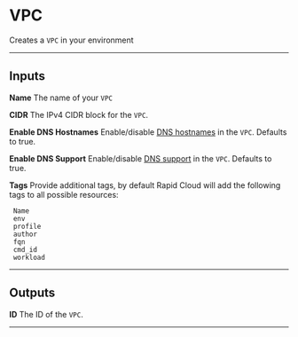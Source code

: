 # VPC
Creates a `VPC` in your environment

---
## Inputs

**Name**
The name of your `VPC`

**CIDR**
The IPv4 CIDR block for the `VPC`.

**Enable DNS Hostnames**
Enable/disable [DNS hostnames](https://docs.aws.amazon.com/vpc/latest/userguide/vpc-dns.html#vpc-dns-hostnames) in the `VPC`. Defaults to true.


**Enable DNS Support**
Enable/disable [DNS support](https://docs.aws.amazon.com/vpc/latest/userguide/vpc-dns.html#AmazonDNS) in the `VPC`. Defaults to true.

**Tags**
Provide additional tags, by default Rapid Cloud will add the following tags to all possible resources:

```
 Name    
 env      
 profile  
 author 
 fqn      
 cmd_id 
 workload 
```
---
## Outputs

**ID**
The ID of the `VPC`.

---

